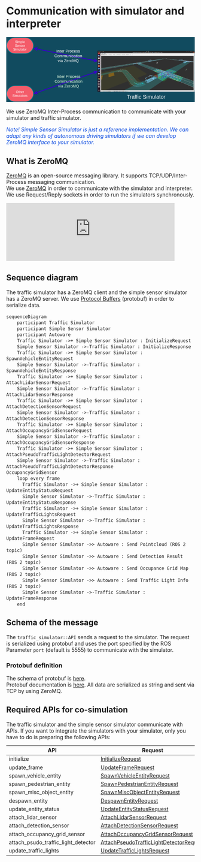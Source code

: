# Communication with simulator and interpreter

![ZeroMQ communication](../image/inter_process_communication.png "ZeroMQ inter-process communication")

We use ZeroMQ Inter-Process communication to communicate with your simulator and traffic simulator.

<font color="#065479E">_Note! Simple Sensor Simulator is just a reference implementation. We can adapt any kinds of autonomous driving simulators if we can develop ZeroMQ interface to your simulator._</font>

## What is ZeroMQ

[ZeroMQ](https://zeromq.org/) is an open-source messaging library. It supports TCP/UDP/Inter-Process messaging communication.  
We use [ZeroMQ](https://zeromq.org/) in order to communicate with the simulator and interpreter.
We use Request/Reply sockets in order to run the simulators synchronously.

<iframe 
  class="hatenablogcard" 
  style="width:100%;height:155px;max-width:450px;" 
  title="embree" 
  src="https://hatenablog-parts.com/embed?url=https://zeromq.org/" 
  width="300" height="150" frameborder="0" scrolling="no">
</iframe>

## Sequence diagram

The traffic simulator has a ZeroMQ client and the simple sensor simulator has a ZeroMQ server.
We use [Protocol Buffers](https://developers.google.com/protocol-buffers) (protobuf) in order to serialize data.

```mermaid
sequenceDiagram
    participant Traffic Simulator
    participant Simple Sensor Simulator
    participant Autoware
    Traffic Simulator ->+ Simple Sensor Simulator : InitializeRequest
    Simple Sensor Simulator ->-Traffic Simulator : InitializeResponse
    Traffic Simulator ->+ Simple Sensor Simulator : SpawnVehicleEntityRequest
    Simple Sensor Simulator ->-Traffic Simulator : SpawnVehicleEntityResponse
    Traffic Simulator ->+ Simple Sensor Simulator : AttachLidarSensorRequest
    Simple Sensor Simulator ->-Traffic Simulator : AttachLidarSensorResponse
    Traffic Simulator ->+ Simple Sensor Simulator : AttachDetectionSensorRequest
    Simple Sensor Simulator ->-Traffic Simulator : AttachDetectionSensorResponse
    Traffic Simulator ->+ Simple Sensor Simulator : AttachOccupancyGridSensorRequest
    Simple Sensor Simulator ->-Traffic Simulator : AttachOccupancyGridSensorResponse
    Traffic Simulator ->+ Simple Sensor Simulator : AttachPseudoTrafficLightDetectorRequest
    Simple Sensor Simulator ->-Traffic Simulator : AttachPseudoTrafficLightDetectorResponse
OccupancyGridSensor
    loop every frame
      Traffic Simulator ->+ Simple Sensor Simulator : UpdateEntityStatusRequest
      Simple Sensor Simulator ->-Traffic Simulator : UpdateEntityStatusResponse
      Traffic Simulator ->+ Simple Sensor Simulator : UpdateTrafficLightsRequest
      Simple Sensor Simulator ->-Traffic Simulator : UpdateTrafficLightsResponse
      Traffic Simulator ->+ Simple Sensor Simulator : UpdateFrameRequest
      Simple Sensor Simulator ->> Autoware : Send Pointcloud (ROS 2 topic)
      Simple Sensor Simulator ->> Autoware : Send Detection Result (ROS 2 topic)
      Simple Sensor Simulator ->> Autoware : Send Occupance Grid Map (ROS 2 topic)
      Simple Sensor Simulator ->> Autoware : Send Traffic Light Info (ROS 2 topic)
      Simple Sensor Simulator ->-Traffic Simulator : UpdateFrameResponse
    end
```

## Schema of the message

The `traffic_simulator::API` sends a request to the simulator. The request is serialized using protobuf and uses the port specified by the ROS Parameter `port` (default is 5555) to communicate with the simulator.

### Protobuf definition

The schema of protobuf is [here](https://github.com/tier4/scenario_simulator_v2/blob/master/simulation/simulation_interface/proto/simulation_api_schema.proto).  
Protobuf documentation is [here](https://tier4.github.io/scenario_simulator_v2-docs/proto_doc/protobuf). All data are serialized as string and sent via TCP by using ZeroMQ.

## Required APIs for co-simulation

The traffic simulator and the simple sensor simulator communicate with APIs. If you want to integrate the simulators with your simulator, only you have to do is preparing the following APIs:

| API                                 | Request                                                                                                                                                   | Response                                                                                                                                                    |
|-------------------------------------|-----------------------------------------------------------------------------------------------------------------------------------------------------------|-------------------------------------------------------------------------------------------------------------------------------------------------------------|
| initialize                          | [InitializeRequest](https://tier4.github.io/scenario_simulator_v2-docs/proto_doc/protobuf/#initializerequest)                                             | [InitializeResponse](https://tier4.github.io/scenario_simulator_v2-docs/proto_doc/protobuf/#initializeresponse)                                             |
| update_frame                        | [UpdateFrameRequest](https://tier4.github.io/scenario_simulator_v2-docs/proto_doc/protobuf/#updateframerequest)                                           | [UpdateFrameResponse](https://tier4.github.io/scenario_simulator_v2-docs/proto_doc/protobuf/#updateframeresponse)                                           |
| spawn_vehicle_entity                | [SpawnVehicleEntityRequest](https://tier4.github.io/scenario_simulator_v2-docs/proto_doc/protobuf/#spawnvehicleentityrequest)                             | [SpawnVehicleEntityResponse](https://tier4.github.io/scenario_simulator_v2-docs/proto_doc/protobuf/#spawnvehicleentityresponse)                             |
| spawn_pedestrian_entity             | [SpawnPedestrianEntityRequest](https://tier4.github.io/scenario_simulator_v2-docs/proto_doc/protobuf/#spawnpedestrianentityrequest)                       | [SpawnPedestrianEntityResponse](https://tier4.github.io/scenario_simulator_v2-docs/proto_doc/protobuf/#spawnpedestrianentityresponse)                       |
| spawn_misc_object_entity            | [SpawnMiscObjectEntityRequest](https://tier4.github.io/scenario_simulator_v2-docs/proto_doc/protobuf/#spawnmiscobjectentityrequest)                       | [SpawnMiscObjectEntityResponse](https://tier4.github.io/scenario_simulator_v2-docs/proto_doc/protobuf/#spawnmiscobjectentityresponse)                       |
| despawn_entity                      | [DespawnEntityRequest](https://tier4.github.io/scenario_simulator_v2-docs/proto_doc/protobuf/#despawnentityrequest)                                       | [DespawnEntityResponse](https://tier4.github.io/scenario_simulator_v2-docs/proto_doc/protobuf/#despawnentityresponse)                                       |
| update_entity_status                | [UpdateEntityStatusRequest](https://tier4.github.io/scenario_simulator_v2-docs/proto_doc/protobuf/#updateentitystatusrequest)                             | [UpdateEntityStatusResponse](https://tier4.github.io/scenario_simulator_v2-docs/proto_doc/protobuf/#updateentitystatusresponse)                             |
| attach_lidar_sensor                 | [AttachLidarSensorRequest](https://tier4.github.io/scenario_simulator_v2-docs/proto_doc/protobuf/#attachlidarsensorrequest)                               | [AttachLidarSensorResponse](https://tier4.github.io/scenario_simulator_v2-docs/proto_doc/protobuf/#attachlidarsensorresponse)                               |
| attach_detection_sensor             | [AttachDetectionSensorRequest](https://tier4.github.io/scenario_simulator_v2-docs/proto_doc/protobuf/#attachdetectionsensorrequest)                       | [AttachDetectionSensorResponse](https://tier4.github.io/scenario_simulator_v2-docs/proto_doc/protobuf/#attachdetectionsensorresponse)                       |
| attach_occupancy_grid_sensor        | [AttachOccupancyGridSensorRequest](https://tier4.github.io/scenario_simulator_v2-docs/proto_doc/protobuf/#attachoccupancygridsensorrequest)               | [AttachOccupancyGridSensorResponse](https://tier4.github.io/scenario_simulator_v2-docs/proto_doc/protobuf/#attachoccupancygridsensorresponse)               |
| attach_psudo_traffic_light_detector | [AttachPseudoTrafficLightDetectorRequest](https://tier4.github.io/scenario_simulator_v2-docs/proto_doc/protobuf/#attachpseudotrafficlightdetectorrequest) | [AttachPseudoTrafficLightDetectorResponse](https://tier4.github.io/scenario_simulator_v2-docs/proto_doc/protobuf/#attachpseudotrafficlightdetectorresponse) |
| update_traffic_lights               | [UpdateTrafficLightsRequest](https://tier4.github.io/scenario_simulator_v2-docs/proto_doc/protobuf/#updatetrafficlightsrequest)                           | [UpdateTrafficLightsResponse](https://tier4.github.io/scenario_simulator_v2-docs/proto_doc/protobuf/#updatetrafficlightsresponse)                           |

